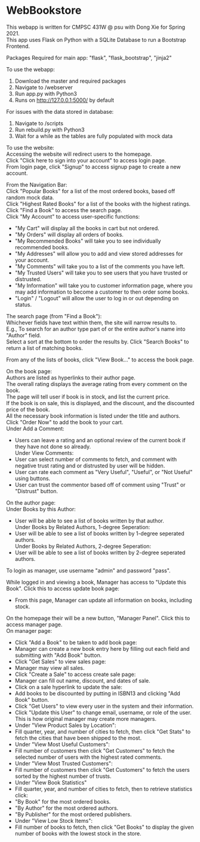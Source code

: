 # WebBookstore

This webapp is written for CMPSC 431W @ psu with Dong Xie for Spring 2021.  
This app uses Flask on Python with a SQLite Database to run a Bootstrap Frontend.  

Packages Required for main app: "flask", "flask_bootstrap", "jinja2"  

To use the webapp:  
1. Download the master and required packages  
2. Navigate to /webserver  
3. Run app.py with Python3  
4. Runs on http://127.0.0.1:5000/ by default  

For issues with the data stored in database:  
1. Navigate to /scripts  
2. Run rebuild.py with Python3  
3. Wait for a while as the tables are fully populated with mock data  

To use the website:  
Accessing the website will redirect users to the homepage.  
Click "Click here to sign into your account" to access login page.  
From login page, click "Signup" to access signup page to create a new account.  

From the Navigation Bar:  
Click "Popular Books" for a list of the most ordered books, based off random mock data.  
Click "Highest Rated Books" for a list of the books with the highest ratings.  
Click "Find a Book" to access the search page.  
Click "My Account" to access user-specific functions:  
- "My Cart" will display all the books in cart but not ordered.  
- "My Orders" will display all orders of books.  
- "My Recommended Books" will take you to see individually recommended books.  
- "My Addresses" will allow you to add and view stored addresses for your account.  
- "My Comments" will take you to a list of the comments you have left.  
- "My Trusted Users" will take you to see users that you have trusted or distrusted.  
- "My Information" will take you to customer information page, where you may add information to become a customer to then order some books.  
- "Login" / "Logout" will allow the user to log in or out depending on status.  

The search page (from "Find a Book"):  
Whichever fields have text within them, the site will narrow results to.  
E.g., To search for an author type part of or the entire author's name into "Author" field.  
Select a sort at the bottom to order the results by. Click "Search Books" to return a list of matching books.  

From any of the lists of books, click "View Book..." to access the book page.  

On the book page:  
Authors are listed as hyperlinks to their author page.  
The overall rating displays the average rating from every comment on the book.  
The page will tell user if book is in stock, and list the current price.  
If the book is on sale, this is displayed, and the discount, and the discounted price of the book.  
All the necessary book information is listed under the title and authors.  
Click "Order Now" to add the book to your cart.  
Under Add a Comment:  
- Users can leave a rating and an optional review of the current book if they have not done so already.  
Under View Comments:  
- User can select number of comments to fetch, and comment with negative trust rating and or distrusted by user will be hidden.  
- User can rate each comment as "Very Useful", "Useful", or "Not Useful" using buttons.  
- User can trust the commentor based off of comment using "Trust" or "Distrust" button.  
  
On the author page:  
Under Books by this Author:  
- User will be able to see a list of books written by that author.  
Under Books by Related Authors, 1-degree Seperation:  
- User will be able to see a list of books written by 1-degree seperated authors.  
Under Books by Related Authors, 2-degree Seperation:  
- User will be able to see a list of books written by 2-degree seperated authors.  

To login as manager, use username "admin" and password "pass".  

While logged in and viewing a book, Manager has access to "Update this Book". Click this to access update book page:  
- From this page, Manager can update all information on books, including stock.  

On the homepage their will be a new button, "Manager Panel". Click this to access manager page.  
On manager page:  
- Click "Add a Book" to be taken to add book page:  
 - Manager can create a new book entry here by filling out each field and submitting with "Add Book" button.  
- Click "Get Sales" to view sales page: 
 - Manager may view all sales. 
 - Click "Create a Sale" to access create sale page:  
  - Manager can fill out name, discount, and dates of sale.  
 - Click on a sale hyperlink to update the sale:  
  - Add books to be discounted by putting in ISBN13 and clicking "Add Book" button.  
- Click "Get Users" to view every user in the system and their information.  
 - Click "Update this User" to change email, username, or role of the user. This is how original manager may create more managers.  
- Under "View Product Sales by Location":  
 - Fill quarter, year, and number of cities to fetch, then click "Get Stats" to fetch the cities that have been shipped to the most.  
- Under "View Most Useful Customers":  
 - Fill number of customers then click "Get Customers" to fetch the selected number of users with the highest rated comments.  
- Under "View Most Trusted Customers":  
 - Fill number of customers then click "Get Customers" to fetch the users sorted by the highest number of trusts.  
- Under "View Book Statistics"  
 - Fill quarter, year, and number of cities to fetch, then to retrieve statistics click:  
  - "By Book" for the most ordered books.  
  - "By Author" for the most ordered authors.  
  - "By Publisher" for the most ordered publishers.  
- Under "View Low Stock Items":  
 - Fill number of books to fetch, then click "Get Books" to display the given number of books with the lowest stock in the store.  

